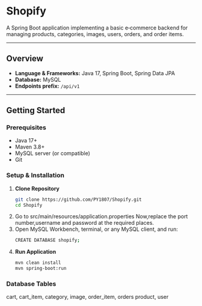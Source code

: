 # Shopify

A Spring Boot application implementing a basic e‑commerce backend for managing products, categories, images, users, orders, and order items. 

---

## Overview

- **Language & Frameworks:** Java 17, Spring Boot, Spring Data JPA
- **Database:** MySQL
- **Endpoints prefix:** `/api/v1`

---

## Getting Started

### Prerequisites

- Java 17+
- Maven 3.8+
- MySQL server (or compatible)
- Git

### Setup & Installation

1. **Clone Repository**
   ```bash
   git clone https://github.com/PY1807/Shopify.git
   cd Shopify

2. Go to src/main/resources/application.properties
    Now,replace the port number,username and password at the required places.
3. Open MySQL Workbench, terminal, or any MySQL client, and run:
    ```bash
    CREATE DATABASE shopify;
4. **Run Application**
   ```bash
   mvn clean install
   mvn spring-boot:run

### Database Tables
 cart,
 cart_item,
 category,
 image,
 order_item,
 orders product,
 user

   

